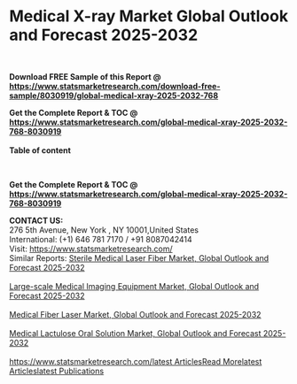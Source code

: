 <h1>Medical X-ray Market Global Outlook and Forecast 2025-2032</h1><br/><p><strong>Download FREE Sample of this Report @ <a href="https://www.statsmarketresearch.com/download-free-sample/8030919/global-medical-xray-2025-2032-768">https://www.statsmarketresearch.com/download-free-sample/8030919/global-medical-xray-2025-2032-768</a></strong></p><div><b>Get the Complete Report & TOC @ <a href="https://www.statsmarketresearch.com/global-medical-xray-2025-2032-768-8030919">https://www.statsmarketresearch.com/global-medical-xray-2025-2032-768-8030919</a></b></div><br><b>Table of content</b><p><br><div><b>Get the Complete Report & TOC @ <a href="https://www.statsmarketresearch.com/global-medical-xray-2025-2032-768-8030919">https://www.statsmarketresearch.com/global-medical-xray-2025-2032-768-8030919</a></b></div></p> <b>CONTACT US:</b><br>276 5th Avenue, New York , NY 10001,United States<br>International: (+1) 646 781 7170 / +91 8087042414<br>Visit: <a href="https://www.statsmarketresearch.com/">https://www.statsmarketresearch.com/</a><br>Similar Reports: <a href="https://www.statsmarketresearch.com/global-medical-xray-2025-2032-768-8030919">Sterile Medical Laser Fiber Market, Global Outlook and Forecast 2025-2032</a><br/><br/><a href="https://www.statsmarketresearch.com/global-medical-xray-2025-2032-768-8030919">Large-scale Medical Imaging Equipment Market, Global Outlook and Forecast 2025-2032</a><br/><br/><a href="https://www.statsmarketresearch.com/global-medical-xray-2025-2032-768-8030919">Medical Fiber Laser Market, Global Outlook and Forecast 2025-2032</a><br/><br/><a href="https://www.statsmarketresearch.com/global-medical-xray-2025-2032-768-8030919">Medical Lactulose Oral Solution Market, Global Outlook and Forecast 2025-2032</a><br/><br/><a href="https://gyeongbokgung.com">https://www.statsmarketresearch.com/</a><a href="https://hallyeomaritime.com">latest Articles</a><a href="https://jingwansa.com">Read More</a><a href=https://nguoiviet.jp/">latest Articles</a><a href="https://www.intelmarketresearch.com/">latest Publications</a>